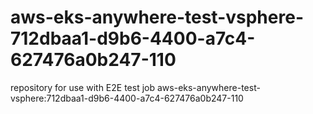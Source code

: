 # aws-eks-anywhere-test-vsphere-712dbaa1-d9b6-4400-a7c4-627476a0b247-110
repository for use with E2E test job aws-eks-anywhere-test-vsphere:712dbaa1-d9b6-4400-a7c4-627476a0b247-110
